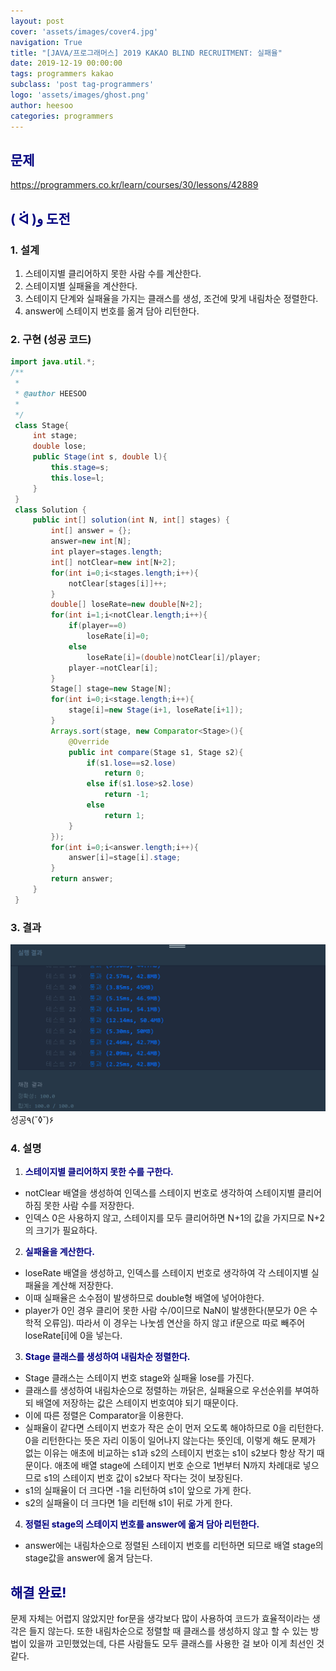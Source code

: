 ```yaml
---
layout: post
cover: 'assets/images/cover4.jpg'
navigation: True
title: "[JAVA/프로그래머스] 2019 KAKAO BLIND RECRUITMENT: 실패율"
date: 2019-12-19 00:00:00
tags: programmers kakao
subclass: 'post tag-programmers'
logo: 'assets/images/ghost.png'
author: heesoo
categories: programmers
---
```

## <span style="color:navy">문제</span>
<https://programmers.co.kr/learn/courses/30/lessons/42889>

## <span style="color:navy">( ᐛ )و 도전</span>

### 1. 설계
1. 스테이지별 클리어하지 못한 사람 수를 계산한다.
2. 스테이지별 실패율을 계산한다.
3. 스테이지 단계와 실패율을 가지는 클래스를 생성, 조건에 맞게 내림차순 정렬한다.
4. answer에 스테이지 번호를 옮겨 담아 리턴한다.

### 2. 구현 (성공 코드)
```java
import java.util.*;
/**
 *
 * @author HEESOO
 *
 */
 class Stage{
     int stage;
     double lose;
     public Stage(int s, double l){
         this.stage=s;
         this.lose=l;
     }
 }
 class Solution {
     public int[] solution(int N, int[] stages) {
         int[] answer = {};
         answer=new int[N];
         int player=stages.length;
         int[] notClear=new int[N+2];
         for(int i=0;i<stages.length;i++){
             notClear[stages[i]]++;
         }
         double[] loseRate=new double[N+2];
         for(int i=1;i<notClear.length;i++){
             if(player==0)
                 loseRate[i]=0;
             else
                 loseRate[i]=(double)notClear[i]/player;
             player-=notClear[i];
         }
         Stage[] stage=new Stage[N];
         for(int i=0;i<stage.length;i++){
             stage[i]=new Stage(i+1, loseRate[i+1]);
         }
         Arrays.sort(stage, new Comparator<Stage>(){
             @Override
             public int compare(Stage s1, Stage s2){
                 if(s1.lose==s2.lose)
                     return 0;
                 else if(s1.lose>s2.lose)
                     return -1;
                 else
                     return 1;
             }
         });
         for(int i=0;i<answer.length;i++){
             answer[i]=stage[i].stage;
         }
         return answer;
     }
 }
 ```

### 3. 결과
![실행결과](./assets/images/191219_3.PNG)
성공٩(˘◊˘)۶

### 4. 설명
1. **<span style="color:navy">스테이지별 클리어하지 못한 수를 구한다.</span>**
- notClear 배열을 생성하여 인덱스를 스테이지 번호로 생각하여 스테이지별 클리어하짐 못한 사람 수를 저장한다.
- 인덱스 0은 사용하지 않고, 스테이지를 모두 클리어하면 N+1의 값을 가지므로 N+2의 크기가 필요하다.
2. **<span style="color:navy">실패율을 계산한다.</span>**
- loseRate 배열을 생성하고, 인덱스를 스테이지 번호로 생각하여 각 스테이지별 실패율을 계산해 저장한다.
- 이때 실패율은 소수점이 발생하므로 double형 배열에 넣어야한다.
- player가 0인 경우 클리어 못한 사람 수/0이므로 NaN이 발생한다(분모가 0은 수학적 오류임). 따라서 이 경우는 나눗셈 연산을 하지 않고 if문으로 따로 빼주어 loseRate[i]에 0을 넣는다.
3. **<span style="color:navy">Stage 클래스를 생성하여 내림차순 정렬한다.</span>**
- Stage 클래스는 스테이지 번호 stage와 실패율 lose를 가진다.
- 클래스를 생성하여 내림차순으로 정렬하는 까닭은, 실패율으로 우선순위를 부여하되 배열에 저장하는 값은 스테이지 번호여야 되기 때문이다.
- 이에 따른 정렬은 Comparator을 이용한다.
- 실패율이 같다면 스테이지 번호가 작은 순이 먼저 오도록 해야하므로 0을 리턴한다. 0을 리턴한다는 뜻은 자리 이동이 일어나지 않는다는 뜻인데, 이렇게 해도 문제가 없는 이유는 애초에 비교하는 s1과 s2의 스테이지 번호는 s1이 s2보다 항상 작기 때문이다. 애초에 배열 stage에 스테이지 번호 순으로 1번부터 N까지 차례대로 넣으므로 s1의 스테이지 번호 값이 s2보다 작다는 것이 보장된다.
- s1의 실패율이 더 크다면 -1을 리턴하여 s1이 앞으로 가게 한다.
- s2의 실패율이 더 크다면 1을 리턴해 s1이 뒤로 가게 한다.
4. **<span style="color:navy">정렬된 stage의 스테이지 번호를 answer에 옮겨 담아 리턴한다.</span>**
- answer에는 내림차순으로 정렬된 스테이지 번호를 리턴하면 되므로 배열 stage의 stage값을 answer에 옮겨 담는다.

## <span style="color:navy">해결 완료!</span>
문제 자체는 어렵지 않았지만 for문을 생각보다 많이 사용하여 코드가 효율적이라는 생각은 들지 않는다. 또한 내림차순으로 정렬할 때 클래스를 생성하지 않고 할 수 있는 방법이 있을까 고민했었는데, 다른 사람들도 모두 클래스를 사용한 걸 보아 이게 최선인 것 같다.
